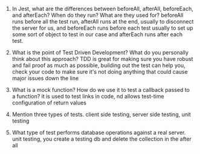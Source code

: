 <!-- Answers to the Short Answer Essay Questions go here -->


1. In Jest, what are the differences between beforeAll, afterAll, beforeEach, and afterEach? When do they run? What are they used for?
beforeAll runs before all the test run, afterAll runs at the end, usually to disconnect the server for us, and beforeEach runs before each test usually to set up some sort of object to test in our case and afterEach runs after each test.

1. What is the point of Test Driven Development? What do you personally think about this approach?
TDD is great for making sure you have robust and fail proof as much as possible,
building out the test can help you, check your code to make sure it's not doing anything that could cause major issues down the line

1. What is a mock function? How do we use it to test a callback passed to a function?
it is used to test links  in code,  nd allows test-time configuration of return values
1. Mention three types of tests.
client side testing, server side testing, unit testing
1. What type of test performs database operations against a real server.
unit testing, you create a testing db and delete the collection in the after all

